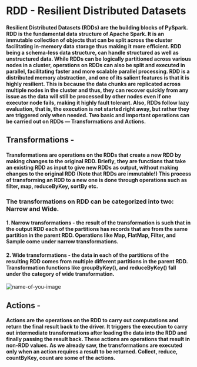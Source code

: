 # RDD - Resilient Distributed Datasets
#### Resilient Distributed Datasets (RDDs) are the building blocks of PySpark. RDD is the fundamental data structure of Apache Spark. It is an immutable collection of objects that can be split across the cluster facilitating in-memory data storage thus making it more efficient. RDD being a schema-less data structure, can handle structured as well as unstructured data. While RDDs can be logically partitioned across various nodes in a cluster, operations on RDDs can also be split and executed in parallel, facilitating faster and more scalable parallel processing. RDD is a distributed memory abstraction, and one of its salient features is that it is highly resilient. This is because the data chunks are replicated across multiple nodes in the cluster and thus, they can recover quickly from any issue as the data will still be processed by other nodes even if one executor node fails, making it highly fault tolerant. Also, RDDs follow lazy evaluation, that is, the execution is not started right away, but rather they are triggered only when needed. Two basic and important operations can be carried out on RDDs — Transformations and Actions.

## Transformations - 
#### Transformations are operations on the RDDs that create a new RDD by making changes to the original RDD. Briefly, they are functions that take an existing RDD as input to give new RDDs as output, without making changes to the original RDD (Note that RDDs are immutable!) This process of transforming an RDD to a new one is done through operations such as filter, map, reduceByKey, sortBy etc.

###  The transformations on RDD can be categorized into two: Narrow and Wide.

#### 1. Narrow transformations - the result of the transformation is such that in the output RDD each of the partitions has records that are from the same partition in the parent RDD. Operations like Map, FlatMap, Filter, and Sample come under narrow transformations.

#### 2. Wide transformations - the data in each of the partitions of the resulting RDD comes from multiple different partitions in the parent RDD. Transformation functions like groupByKey(), and reduceByKey() fall under the category of wide transformation.

![name-of-you-image](https://miro.medium.com/v2/resize:fit:1400/format:webp/1*6dYzs4GK3Q9nSPkMp-3w2w.png)

## Actions - 
#### Actions are the operations on the RDD to carry out computations and return the final result back to the driver. It triggers the execution to carry out intermediate transformations after loading the data into the RDD and finally passing the result back. These actions are operations that result in non-RDD values. As we already saw, the transformations are executed only when an action requires a result to be returned. Collect, reduce, countByKey, count are some of the actions.
